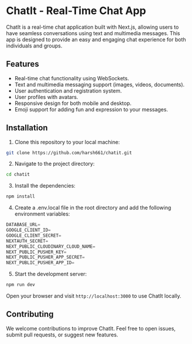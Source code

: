 # ChatIt - Real-Time Chat App

ChatIt is a real-time chat application built with Next.js, allowing users to have seamless conversations using text and multimedia messages. This app is designed to provide an easy and engaging chat experience for both individuals and groups.

## Features

- Real-time chat functionality using WebSockets.
- Text and multimedia messaging support (images, videos, documents).
- User authentication and registration system.
- User profiles with avatars.
- Responsive design for both mobile and desktop.
- Emoji support for adding fun and expression to your messages.

## Installation

1. Clone this repository to your local machine:

```bash
git clone https://github.com/harsh661/chatit.git
```

2. Navigate to the project directory:

```bash
cd chatit
```

3. Install the dependencies:

```bash
npm install
```

4. Create a .env.local file in the root directory and add the following environment variables:

```js
DATABASE_URL=
GOOGLE_CLIENT_ID=
GOOGLE_CLIENT_SECRET=
NEXTAUTH_SECRET=
NEXT_PUBLIC_CLOUDINARY_CLOUD_NAME=
NEXT_PUBLIC_PUSHER_KEY=
NEXT_PUBLIC_PUSHER_APP_SECRET=
NEXT_PUBLIC_PUSHER_APP_ID=
```

5. Start the development server:

```bash
npm run dev
```
Open your browser and visit `http://localhost:3000` to use ChatIt locally.

## Contributing

We welcome contributions to improve ChatIt. Feel free to open issues, submit pull requests, or suggest new features.
